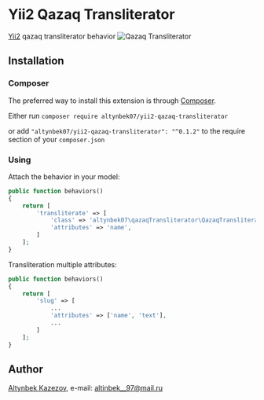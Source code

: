 # Yii2 Qazaq Transliterator

[Yii2](http://www.yiiframework.com) qazaq transliterator behavior
![Qazaq Transliterator](https://tengrinews.kz/userdata/news/2017/news_315984/photo_212587.jpg)

## Installation

### Composer

The preferred way to install this extension is through [Composer](http://getcomposer.org/).

Either run ```composer require altynbek07/yii2-qazaq-transliterator```

or add ```"altynbek07/yii2-qazaq-transliterator": "^0.1.2"``` to the require section of your ```composer.json```

### Using

Attach the behavior in your model:

```php
public function behaviors()
{
    return [
        'transliterate' => [
            'class' => 'altynbek07\qazaqTransliterator\QazaqTransliterator',
            'attributes' => 'name',
        ]
    ];
}
```

Transliteration multiple attributes:

```php
public function behaviors()
{
    return [
        'slug' => [
            ...
            'attributes' => ['name', 'text'],
            ...
        ]
    ];
}
```

## Author

[Altynbek Kazezov](https://github.com/altynbek07/), e-mail: [altinbek__97@mail.ru](mailto:altinbek__97@mail.ru)

